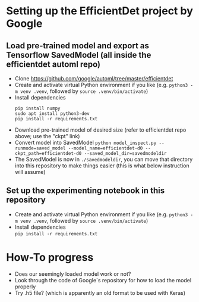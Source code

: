 # Setting up the EfficientDet project by Google 

## Load pre-trained model and export as Tensorflow SavedModel (all inside the efficientdet automl repo)
- Clone https://github.com/google/automl/tree/master/efficientdet
- Create and activate virtual Python environment if you like (e.g. `python3 -m venv .venv`, followed by `source .venv/bin/activate`)
- Install dependencies
  ```
  pip install numpy
  sudo apt install python3-dev
  pip install -r requirements.txt
  ```
- Download pre-trained model of desired size (refer to efficientdet repo above; use the "ckpt" link)
- Convert model into SavedModel
  `python model_inspect.py --runmode=saved_model --model_name=efficientdet-d0 --ckpt_path=efficientdet-d0 --saved_model_dir=savedmodeldir`
- The SavedModel is now in `./savedmodeldir`, you can move that directory into this repository to make things easier (this is what below instruction will assume)

## Set up the experimenting notebook in this repository
- Create and activate virtual Python environment if you like (e.g. `python3 -m venv .venv`, followed by `source .venv/bin/activate`)
- Install dependencies\
  `pip install -r requirements.txt`


# How-To progress
- Does our seemingly loaded model work or not?
- Look through the code of Google`s repository for how to load the model properly
- Try .h5 file? (which is apparently an old format to be used with Keras)
